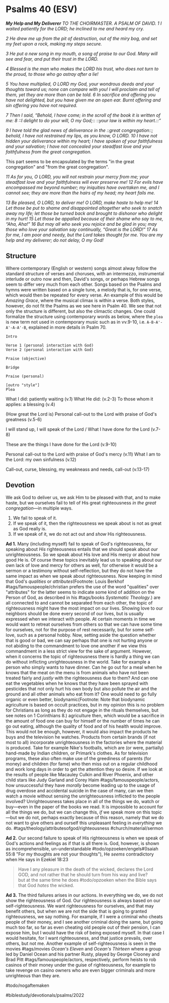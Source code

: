 # Psalms 40 (ESV) 
***My Help and My Deliverer***
*TO THE CHOIRMASTER. A PSALM OF DAVID.*
*1 I waited patiently for the LORD;*
*he inclined to me and heard my cry.*

*2 He drew me up from the pit of destruction,*
*out of the miry bog,*
*and set my feet upon a rock,*
*making my steps secure.*

*3 He put a new song in my mouth,*
*a song of praise to our God.*
*Many will see and fear,*
*and put their trust in the LORD.*

*4 Blessed is the man who makes*
*the LORD his trust,*
*who does not turn to the proud,*
*to those who go astray after a lie!*

*5 You have multiplied, O LORD my God,*
*your wondrous deeds and your thoughts toward us;*
*none can compare with you!*
*I will proclaim and tell of them,*
*yet they are more than can be told.*
*6 In sacrifice and offering you have not delighted,*
*but you have given me an open ear.*
*Burnt offering and sin offering*
*you have not required.*

*7 Then I said, “Behold, I have come;*
*in the scroll of the book it is written of me:*
*8 ::I delight to do your will, O my God;*::
::*your law is within my heart.::”*

*9 I have told the glad news of deliverance*
*in the ::great congregation::;*
*behold, I have not restrained my lips,*
*as you know, O LORD.*
*10 I have not hidden your deliverance within my heart;*
*I have spoken of your faithfulness and your salvation;*
*I have not concealed your steadfast love and your faithfulness*
*from the great congregation.*

This part seems to be encapsulated by the terms "in the great congregation" and "from the great congregation". 

*11 As for you, O LORD, you will not restrain*
*your mercy from me;*
*your steadfast love and your faithfulness will*
*ever preserve me!*
*12 For evils have encompassed me*
*beyond number;*
*my iniquities have overtaken me,*
*and I cannot see;*
*they are more than the hairs of my head;*
*my heart fails me.*

*13 Be pleased, O LORD, to deliver me!*
*O LORD, make haste to help me!*
*14 Let those be put to shame and disappointed altogether*
*who seek to snatch away my life;*
*let those be turned back and brought to dishonor*
*who delight in my hurt!*
*15 Let those be appalled because of their shame*
*who say to me, “Aha, Aha!”*
*16 But may all who seek you*
*rejoice and be glad in you;*
*may those who love your salvation*
*say continually, “Great is the LORD!”*
*17 As for me, I am poor and needy,*
*but the Lord takes thought for me.*
*You are my help and my deliverer;*
*do not delay, O my God!*

## Structure
Where contemporary (English or western) songs almost alway follow the standard structure of verses and choruses, with an intermezzo, instrumental interlude or outro now and then, David's songs, or perhaps Hebrew songs seem to differ very much from each other. 
Songs based on the Psalms and hymns were written based on a single tune, a melody that is, for one verse, which would then be repeated for every verse. An example of this would be *Amazing Grace*, where the musical climax is within a verse. 
Both styles, however, do not fit the Psalms as we see here in Psalm 40. We see that not only the structure is different, but also the climactic changes. One could formalize the structure using contemporary words as below, where the `plea` is new term not used in contemporary music such as in vv.9-10, i.e. `A-B-A'-A'-A-A'-B`, explained in more details in Psalm 70.

```
Intro 

Verse 1 (personal interaction with God)
Verse 2 (personal interaction with God)

Praise (objective)

Bridge

Praise (personal)

[outro "style"]
Plea
```



What I did: patiently waiting (v.1)
What He did: (v.2-3)
To those whom it applies: a blessing (v.4)

(How great the Lord is)
Personal call-out to the Lord with praise of God's greatness (v.5-6)

I will stand up, I will speak of the Lord / 
What I have done for the Lord (v.7-8)

These are the things I have done for the Lord (v.9-10)


Personal call-out to the Lord with praise of God's mercy (v.11)
What I am to the Lord: my own sinfulness (v.12)

Call-out, curse, blessing, my weakneass and needs, call-out (v.13-17)



## Devotion

We ask God to deliver us, we ask Him to be pleased with that, and to make haste, but we ourselves fail to tell of His great righteousness *in the great congregation*—in multiple ways. 
1. We fail to speak of it.
2. If we speak of it, then the righteousness we speak about is not as great as God really is.
3. If we speak of it, we do not act out and *show* His righteousness. 

**Ad 1.** Many (including myself) fail to speak of God's righteousness, for speaking about *His* righteousness entails that we should speak about *our* unrighteousness. So we speak about His love and His mercy or about how good He is.  Of course these topics inevitably lead us to speaking about our own lack of love and mercy for others as well, for otherwise it would be a sermon or a testimony without self-reflection, but they do not have the same impact as when we speak about righteousness. 
Now keeping in mind that God's *qualities* or *attributes*(Footnote: Louis Berkhof #tags/famouspeople/christian prefers the use of the word "qualities" over "attributes" for the latter seems to indicate some kind of addition on the Person of God, as described in his #tags/books *Systematic Theology*.) are all connected to and cannot be separated from each other, the topic of righteousness might have the most impact on our lives. Showing love to our neighbors should be done every second of our lives, but is usually expressed when we interact with people. At certain moments in time we would want to retreat ourselves from others so that we can have some time for ourselves, not for the purpose of rest necessarily, but for some self-love, such as a personal hobby. Now, setting aside the question whether that is good or bad, we can say perhaps that one is not hurting anyone or not abiding to the commandment to love one another if we view this commandment in a less strict view for the sake of argument. However, when it concerns the topic of righteousness there is hardly a thing we can do without inflicting unrighteousness in the world. 
Take for example a person who simply wants to have dinner. Can he go out for a meal when he knows that the meat on the menu is from animals who have not been treated fairly and *justly* with the righteousness due to them? And can one eat the vegetables when he knows that they have been sprayed with pesticides that not only hurt his own body but also pollute the air and the ground and all other animals who eat from it?
One would need to go fully organic or even better, biodynamic(Footnote: Note that biodynamic agriculture is based on occult practices, but in my opinion this is no problem for Christians as long as they do not engage in the rituals themselves, but see notes on 1 Corinthians 8.) agriculture then, which would be a sacrifice in the amount of food one can buy for himself or the number of times he can go out eating, although the quality of food and of his health would improve. 
This would not be enough, however, it would also impact the products he buys and the television he watches. Products from certain brands (if not most to all) incorporate unrighteousness in the factories where the material is produced. Take for example Nike's footballs, which are (or were, partially) hand-made by Indian children, or Primark's clothes. As for television programs, these also often make use of the greediness of parents (for money) and children (for fame) who then miss out on a regular childhood and work long days in order to get the attention they so desire. If we look at the results of people like Macauley Culkin and River Phoenix, and other child stars like Judy Garland and Corey Haim #tags/famouspeople/actors, how unsuccessful they have *morally* become leading up to the usage of drug overdose and accidental suicide in the case of many, can we then watch a movie without sensing the unrighteousness inflicted to the people involved? 
Unrighteousness takes place in all of the things we do, watch or buy—even in the paper of the books we read. It is impossible to account for all the things we do, but we can change this, *if* we speak more on this topic—but we do not, perhaps exactly because of this reason, namely that we do not want to give others and ourself this unpleasant feeling in *everything* we do.
#tags/theology/attributesofgod/righteousness  #church/material/sermon

**Ad 2.** Our second failure to speak of His righteousness is when we speak of God's actions and feelings as if that is all there is. God, however, is shown as incomprehensible, un-understandable #todo/opzoeken/engels#(Isaiah 55:8 "For my thoughts are not your thoughts"), He *seems* contradictory when He says in Ezekiel 18:23
> Have I any pleasure in the death of the wicked, declares the Lord GOD, and not rather that he should turn from his way and live?  
but at the same time he does #todo/opzoeken when the Bible says that God *hates* the wicked.
 
**Ad 3.** The third failures arises in our actions. In everything we do, we do not show the righteousness of God. Our righteousness is always based on our self-righteousness. We want righteousness for ourselves, and that may benefit others, but when we are not the side that is going to granted righteousness, we say nothing. For example, if I were a criminal who cheats people of their money, and I see another criminal doing the same, but going much too far, so far as even cheating old people out of their pension, I can expose him, but I would have the risk of being exposed myself. In that case I would hesitate, for I want righteousness, and that justice prevails, over others, but not me. 
Another example of self-righteousness is seen in the movies #tags/movies *Ocean's Eleven* and *Ocean's Thirteen* where a group led by Daniel Ocean and his partner Rusty, played by George Clooney and Brad Pitt #tags/famouspeople/actors, respectively, perform heists to rob casinos of their money under the guise of righteousness, for example to take revenge on casino owners who are even bigger criminals and more unrighteous than they are. 

#todo/nogaftemaken 

#biblestudy/devotionals/psalms/2022
